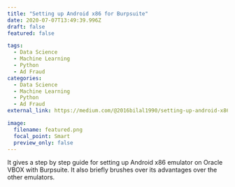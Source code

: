 ```yaml
---
title: "Setting up Android x86 for Burpsuite"
date: 2020-07-07T13:49:39.996Z
draft: false
featured: false

tags:
  - Data Science
  - Machine Learning
  - Python
  - Ad Fraud
categories:
  - Data Science
  - Machine Learning
  - Python
  - Ad Fraud
external_link: https://medium.com/@2016bilal1990/setting-up-android-x86-on-oracle-vbox-for-burpsuite-6f22f0fe3250

image:
  filename: featured.png
  focal_point: Smart
  preview_only: false
---
```

It gives a step by step guide for setting up Android x86 emulator on Oracle VBOX with Burpsuite. It also briefly brushes over its advantages over the other emulators.
